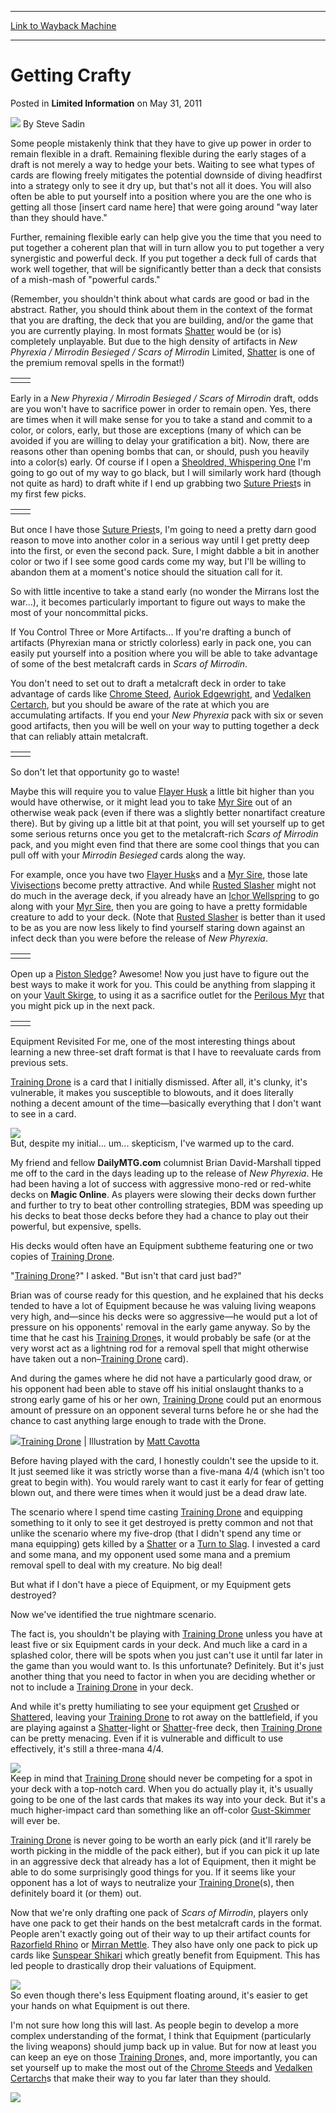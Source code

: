 
---
[Link to Wayback Machine](https://web.archive.org/web/20220701112213/https://magic.wizards.com/en/articles/archive/limited-information/getting-crafty-2011-05-27)

[_metadata_:author]:- "Steve Sadin"
[_metadata_:description]:- "Some people mistakenly think that they have to give up power in order to remain flexible in a draft. Remaining flexible during the early stages of a draft is not merely a way to hedge your bets. Waiting to see what types of cards are flowing freely mitigates the potential downside of diving headfirst into a strategy only to see it dry up, but that's not all it does."
[_metadata_:generator]:- "Drupal 7 (http://drupal.org)"
[_metadata_:node]:- "192321"
[_metadata_:path_date]:- "2011-05-27"
[_metadata_:publish_date]:- "2011-05-31"
[_metadata_:source]:- "div-main-content"
[_metadata_:title]:- "Getting Crafty"
[_metadata_:wayback_capture_timestamp]:- "2022-07-01 11:22:13"
[_metadata_:wayback_raw_url]:- "https://web.archive.org/web/20220701112213id_/https://magic.wizards.com/en/articles/archive/limited-information/getting-crafty-2011-05-27"
[_metadata_:wayback_url]:- "https://magic.wizards.com/en/articles/archive/limited-information/getting-crafty-2011-05-27"
---


Getting Crafty
==============



 Posted in **Limited Information**
 on May 31, 2011 






![](https://media.magic.wizards.com/styles/auth_small/public/images/person/authorpic_SteveSadin.jpg)
By Steve Sadin











Some people mistakenly think that they have to give up power in order to remain flexible in a draft. Remaining flexible during the early stages of a draft is not merely a way to hedge your bets. Waiting to see what types of cards are flowing freely mitigates the potential downside of diving headfirst into a strategy only to see it dry up, but that's not all it does. You will also often be able to put yourself into a position where you are the one who is getting all those [insert card name here] that were going around "way later than they should have."

Further, remaining flexible early can help give you the time that you need to put together a coherent plan that will in turn allow you to put together a very synergistic and powerful deck. If you put together a deck full of cards that work well together, that will be significantly better than a deck that consists of a mish-mash of "powerful cards."

(Remember, you shouldn't think about what cards are good or bad in the abstract. Rather, you should think about them in the context of the format that you are drafting, the deck that you are building, and/or the game that you are currently playing. In most formats [Shatter](https://gatherer.wizards.com/Pages/Card/Details.aspx?name=Shatter) would be (or is) completely unplayable. But due to the high density of artifacts in *New Phyrexia / Mirrodin Besieged / Scars of Mirrodin* Limited, [Shatter](https://gatherer.wizards.com/Pages/Card/Details.aspx?name=Shatter) is one of the premium removal spells in the format!)



|  |  |
| --- | --- |
|  |  |

Early in a *New Phyrexia / Mirrodin Besieged / Scars of Mirrodin* draft, odds are you won't have to sacrifice power in order to remain open. Yes, there are times when it will make sense for you to take a stand and commit to a color, or colors, early, but those are exceptions (many of which can be avoided if you are willing to delay your gratification a bit). Now, there are reasons other than opening bombs that can, or should, push you heavily into a color(s) early. Of course if I open a [Sheoldred, Whispering One](https://gatherer.wizards.com/Pages/Card/Details.aspx?name=Sheoldred%2C+Whispering+One) I'm going to go out of my way to go black, but I will similarly work hard (though not quite as hard) to draft white if I end up grabbing two [Suture Priest](https://gatherer.wizards.com/Pages/Card/Details.aspx?name=Suture+Priest)s in my first few picks.



|  |  |
| --- | --- |
|  |  |

But once I have those [Suture Priest](https://gatherer.wizards.com/Pages/Card/Details.aspx?name=Suture+Priest)s, I'm going to need a pretty darn good reason to move into another color in a serious way until I get pretty deep into the first, or even the second pack. Sure, I might dabble a bit in another color or two if I see some good cards come my way, but I'll be willing to abandon them at a moment's notice should the situation call for it.

So with little incentive to take a stand early (no wonder the Mirrans lost the war...), it becomes particularly important to figure out ways to make the most of your noncommittal picks.

If You Control Three or More Artifacts...
If you're drafting a bunch of artifacts (Phyrexian mana or strictly colorless) early in pack one, you can easily put yourself into a position where you will be able to take advantage of some of the best metalcraft cards in *Scars of Mirrodin*.

You don't need to set out to draft a metalcraft deck in order to take advantage of cards like [Chrome Steed](https://gatherer.wizards.com/Pages/Card/Details.aspx?name=Chrome+Steed), [Auriok Edgewright](https://gatherer.wizards.com/Pages/Card/Details.aspx?name=Auriok+Edgewright), and [Vedalken Certarch](https://gatherer.wizards.com/Pages/Card/Details.aspx?name=Vedalken+Certarch), but you should be aware of the rate at which you are accumulating artifacts. If you end your *New Phyrexia* pack with six or seven good artifacts, then you will be well on your way to putting together a deck that can reliably attain metalcraft.



|  |  |
| --- | --- |
|  |  |

So don't let that opportunity go to waste!

Maybe this will require you to value [Flayer Husk](https://gatherer.wizards.com/Pages/Card/Details.aspx?name=Flayer+Husk) a little bit higher than you would have otherwise, or it might lead you to take [Myr Sire](https://gatherer.wizards.com/Pages/Card/Details.aspx?name=Myr+Sire) out of an otherwise weak pack (even if there was a slightly better nonartifact creature there). But by giving up a little bit at that point, you will set yourself up to get some serious returns once you get to the metalcraft-rich *Scars of Mirrodin* pack, and you might even find that there are some cool things that you can pull off with your *Mirrodin Besieged* cards along the way.

For example, once you have two [Flayer Husk](https://gatherer.wizards.com/Pages/Card/Details.aspx?name=Flayer+Husk)s and a [Myr Sire](https://gatherer.wizards.com/Pages/Card/Details.aspx?name=Myr+Sire), those late [Vivisection](https://gatherer.wizards.com/Pages/Card/Details.aspx?name=Vivisection)s become pretty attractive. And while [Rusted Slasher](https://gatherer.wizards.com/Pages/Card/Details.aspx?name=Rusted+Slasher) might not do much in the average deck, if you already have an [Ichor Wellspring](https://gatherer.wizards.com/Pages/Card/Details.aspx?name=Ichor+Wellspring) to go along with your [Myr Sire](https://gatherer.wizards.com/Pages/Card/Details.aspx?name=Myr+Sire), then you are going to have a pretty formidable creature to add to your deck. (Note that [Rusted Slasher](https://gatherer.wizards.com/Pages/Card/Details.aspx?name=Rusted+Slasher) is better than it used to be as you are now less likely to find yourself staring down against an infect deck than you were before the release of *New Phyrexia*.



|  |  |
| --- | --- |
|  |  |

Open up a [Piston Sledge](https://gatherer.wizards.com/Pages/Card/Details.aspx?name=Piston+Sledge)? Awesome! Now you just have to figure out the best ways to make it work for you. This could be anything from slapping it on your [Vault Skirge](https://gatherer.wizards.com/Pages/Card/Details.aspx?name=Vault+Skirge), to using it as a sacrifice outlet for the [Perilous Myr](https://gatherer.wizards.com/Pages/Card/Details.aspx?name=Perilous+Myr) that you might pick up in the next pack.



|  |  |
| --- | --- |
|  |  |

Equipment Revisited
For me, one of the most interesting things about learning a new three-set draft format is that I have to reevaluate cards from previous sets.

[Training Drone](https://gatherer.wizards.com/Pages/Card/Details.aspx?name=Training+Drone) is a card that I initially dismissed. After all, it's clunky, it's vulnerable, it makes you susceptible to blowouts, and it does literally nothing a decent amount of the time—basically everything that I don't want to see in a card.

[![](https://gatherer.wizards.com/Handlers/Image.ashx?type=card&name=Training+Drone)](https://gatherer.wizards.com/Pages/Card/Details.aspx?name=Training+Drone)  
But, despite my initial... um... skepticism, I've warmed up to the card.

My friend and fellow **DailyMTG.com** columnist Brian David-Marshall tipped me off to the card in the days leading up to the release of *New Phyrexia*. He had been having a lot of success with aggressive mono-red or red-white decks on **Magic Online**. As players were slowing their decks down further and further to try to beat other controlling strategies, BDM was speeding up his decks to beat those decks before they had a chance to play out their powerful, but expensive, spells.

His decks would often have an Equipment subtheme featuring one or two copies of [Training Drone](https://gatherer.wizards.com/Pages/Card/Details.aspx?name=Training+Drone).

"[Training Drone](https://gatherer.wizards.com/Pages/Card/Details.aspx?name=Training+Drone)?" I asked. "But isn't that card just bad?" 

Brian was of course ready for this question, and he explained that his decks tended to have a lot of Equipment because he was valuing living weapons very high, and—since his decks were so aggressive—he would put a lot of pressure on his opponents' removal in the early game anyway. So by the time that he cast his [Training Drone](https://gatherer.wizards.com/Pages/Card/Details.aspx?name=Training+Drone)s, it would probably be safe (or at the very worst act as a lightning rod for a removal spell that might otherwise have taken out a non–[Training Drone](https://gatherer.wizards.com/Pages/Card/Details.aspx?name=Training+Drone) card).

And during the games where he did not have a particularly good draw, or his opponent had been able to stave off his initial onslaught thanks to a strong early game of his or her own, [Training Drone](https://gatherer.wizards.com/Pages/Card/Details.aspx?name=Training+Drone) could put an enormous amount of pressure on an opponent several turns before he or she had the chance to cast anything large enough to trade with the Drone.

![](https://media.wizards.com/images/magic/daily/li/li145_drone.jpg)[Training Drone](https://gatherer.wizards.com/Pages/Card/Details.aspx?name=Training+Drone) | Illustration by [Matt Cavotta](http://gatherer.wizards.com/Pages/Search/Default.aspx?output=spoileramp;method=visualamp;action=advancedamp;artist=+%5B%22Matt+Cavotta%22%5D)

Before having played with the card, I honestly couldn't see the upside to it. It just seemed like it was strictly worse than a five-mana 4/4 (which isn't too great to begin with). You would rarely want to cast it early for fear of getting blown out, and there were times when it would just be a dead draw late.

The scenario where I spend time casting [Training Drone](https://gatherer.wizards.com/Pages/Card/Details.aspx?name=Training+Drone) and equipping something to it only to see it get destroyed is pretty common and not that unlike the scenario where my five-drop (that I didn't spend any time or mana equipping) gets killed by a [Shatter](https://gatherer.wizards.com/Pages/Card/Details.aspx?name=Shatter) or a [Turn to Slag](https://gatherer.wizards.com/Pages/Card/Details.aspx?name=Turn+to+Slag). I invested a card and some mana, and my opponent used some mana and a premium removal spell to deal with my creature. No big deal!

But what if I don't have a piece of Equipment, or my Equipment gets destroyed?

Now we've identified the true nightmare scenario.

The fact is, you shouldn't be playing with [Training Drone](https://gatherer.wizards.com/Pages/Card/Details.aspx?name=Training+Drone) unless you have at least five or six Equipment cards in your deck. And much like a card in a splashed color, there will be spots when you just can't use it until far later in the game than you would want to. Is this unfortunate? Definitely. But it's just another thing that you need to factor in when you are deciding whether or not to include a [Training Drone](https://gatherer.wizards.com/Pages/Card/Details.aspx?name=Training+Drone) in your deck.

And while it's pretty humiliating to see your equipment get [Crush](https://gatherer.wizards.com/Pages/Card/Details.aspx?name=Crush)ed or [Shatter](https://gatherer.wizards.com/Pages/Card/Details.aspx?name=Shatter)ed, leaving your [Training Drone](https://gatherer.wizards.com/Pages/Card/Details.aspx?name=Training+Drone) to rot away on the battlefield, if you are playing against a [Shatter](https://gatherer.wizards.com/Pages/Card/Details.aspx?name=Shatter)-light or [Shatter](https://gatherer.wizards.com/Pages/Card/Details.aspx?name=Shatter)-free deck, then [Training Drone](https://gatherer.wizards.com/Pages/Card/Details.aspx?name=Training+Drone) can be pretty menacing. Even if it is vulnerable and difficult to use effectively, it's still a three-mana 4/4.

[![](https://gatherer.wizards.com/Handlers/Image.ashx?type=card&name=Crush)](https://gatherer.wizards.com/Pages/Card/Details.aspx?name=Crush)  
Keep in mind that [Training Drone](https://gatherer.wizards.com/Pages/Card/Details.aspx?name=Training+Drone) should never be competing for a spot in your deck with a top-notch card. When you do actually play it, it's usually going to be one of the last cards that makes its way into your deck. But it's a much higher-impact card than something like an off-color [Gust-Skimmer](https://gatherer.wizards.com/Pages/Card/Details.aspx?name=Gust-Skimmer) will ever be.

[Training Drone](https://gatherer.wizards.com/Pages/Card/Details.aspx?name=Training+Drone) is never going to be worth an early pick (and it'll rarely be worth picking in the middle of the pack either), but if you can pick it up late in an aggressive deck that already has a lot of Equipment, then it might be able to do some surprisingly good things for you. If it seems like your opponent has a lot of ways to neutralize your [Training Drone](https://gatherer.wizards.com/Pages/Card/Details.aspx?name=Training+Drone)(s), then definitely board it (or them) out.

Now that we're only drafting one pack of *Scars of Mirrodin*, players only have one pack to get their hands on the best metalcraft cards in the format. People aren't exactly going out of their way to up their artifact counts for [Razorfield Rhino](https://gatherer.wizards.com/Pages/Card/Details.aspx?name=Razorfield+Rhino) or [Mirran Mettle](https://gatherer.wizards.com/Pages/Card/Details.aspx?name=Mirran+Mettle). They also have only one pack to pick up cards like [Sunspear Shikari](https://gatherer.wizards.com/Pages/Card/Details.aspx?name=Sunspear+Shikari) which greatly benefit from Equipment. This has led people to drastically drop their valuations of Equipment.

[![](https://gatherer.wizards.com/Handlers/Image.ashx?type=card&name=Sunspear+Shikari)](https://gatherer.wizards.com/Pages/Card/Details.aspx?name=Sunspear+Shikari)  
So even though there's less Equipment floating around, it's easier to get your hands on what Equipment is out there.

I'm not sure how long this will last. As people begin to develop a more complex understanding of the format, I think that Equipment (particularly the living weapons) should jump back up in value. But for now at least you can keep an eye on those [Training Drone](https://gatherer.wizards.com/Pages/Card/Details.aspx?name=Training+Drone)s, and, more importantly, you can set yourself up to make the most out of the [Chrome Steed](https://gatherer.wizards.com/Pages/Card/Details.aspx?name=Chrome+Steed)s and [Vedalken Certarch](https://gatherer.wizards.com/Pages/Card/Details.aspx?name=Vedalken+Certarch)s that make their way to you far later than they should.

  
[![](https://web.archive.org/web/20130606200745im_/http://wizards.com/mtg/images/daily/features/Banner_NPHArticleFooter_MTGOGeneric.jpg)](http://archive.wizards.com/Magic/Digital/MagicOnline.aspx)





